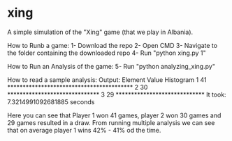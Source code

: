 # xing
A simple simulation of the "Xing" game (that we play in Albania).

How to Runb a game:
1- Download the repo
2- Open CMD
3- Navigate to the folder containing the downloaded repo
4- Run "python xing.py 1"

How to Run an Analysis of the game:
5- Run "python analyzing_xing.py"

How to read a sample analysis:
Output:
Element Value   Histogram
1               41              *****************************************
2               30              ******************************
3               29              *****************************
It took:  7.3214991092681885  seconds

Here you can see that Player 1 won 41 games, player 2 won 30 games and 29 games resulted in a draw.
From running multiple analysis we can see that on average player 1 wins 42% - 41% od the time.
